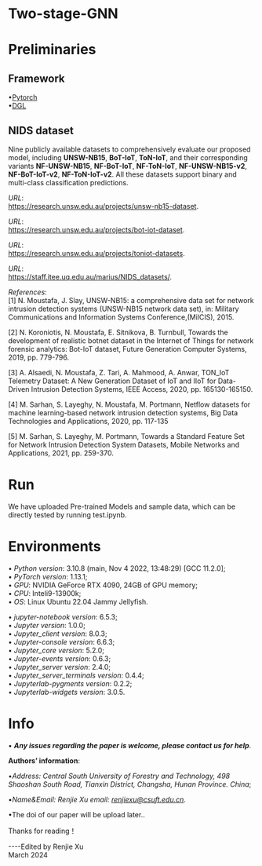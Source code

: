 # Two-stage-GNN


# Preliminaries

## Framework

•[Pytorch](https://pytorch.org/)<br />
•[DGL](https://www.dgl.ai/)

## NIDS dataset

Nine publicly available datasets to comprehensively evaluate our proposed model, including **UNSW-NB15**, **BoT-IoT**, **ToN-IoT**, and their corresponding variants **NF-UNSW-NB15**, **NF-BoT-IoT**, **NF-ToN-IoT**, **NF-UNSW-NB15-v2**, **NF-BoT-IoT-v2**, **NF-ToN-IoT-v2**.
All these datasets support binary and multi-class classification predictions.

*URL*:<br />
https://research.unsw.edu.au/projects/unsw-nb15-dataset.

*URL*:<br />
https://research.unsw.edu.au/projects/bot-iot-dataset.

*URL*:<br />
https://research.unsw.edu.au/projects/toniot-datasets.

*URL*:<br />
https://staff.itee.uq.edu.au/marius/NIDS_datasets/.

*References*:<br />
[1] N. Moustafa, J. Slay,
UNSW-NB15: a comprehensive data set for network intrusion detection systems (UNSW-NB15 network data set),
in: Military Communications and Information Systems Conference,(MilCIS),
2015.

[2] N. Koroniotis, N. Moustafa, E. Sitnikova, B. Turnbull,
Towards the development of realistic botnet dataset in the Internet of Things for network forensic analytics: Bot-IoT dataset,
Future Generation Computer Systems,
2019, pp. 779-796.

[3] A. Alsaedi, N. Moustafa, Z. Tari, A. Mahmood, A. Anwar,
TON\_IoT Telemetry Dataset: A New Generation Dataset of IoT and IIoT for Data-Driven Intrusion Detection Systems,
IEEE Access,
2020, pp. 165130-165150.

[4] M. Sarhan, S. Layeghy, N. Moustafa, M. Portmann,
Netflow datasets for machine learning-based network intrusion detection systems,
Big Data Technologies and Applications,
2020, pp. 117-135

[5] M. Sarhan, S. Layeghy, M. Portmann,
Towards a Standard Feature Set for Network Intrusion Detection System Datasets,
Mobile Networks and Applications,
2021, pp. 259-370.

# Run
We have uploaded Pre-trained Models and sample data, which can be directly tested by running test.ipynb.

# Environments

• *Python version*: 3.10.8 (main, Nov  4 2022, 13:48:29) [GCC 11.2.0];<br />
• *PyTorch version*: 1.13.1;<br />
• *GPU*: NVIDIA GeForce RTX 4090, 24GB of GPU memory;<br />
• *CPU*: Inteli9-13900k;<br />
• *OS*: Linux Ubuntu 22.04 Jammy Jellyfish.<br />

• *jupyter-notebook version*: 6.5.3;<br />
• *Jupyter version*: 1.0.0;<br />
• *Jupyter_client version*: 8.0.3;<br />
• *Jupyter-console version*: 6.6.3;<br />
• *Jupyter_core version*: 5.2.0;<br />
• *Jupyter-events version*: 0.6.3;<br />
• *Jupyter_server version*: 2.4.0;<br />
• *Jupyter_server_terminals version*: 0.4.4;<br />
• *Jupyterlab-pygments version*: 0.2.2;<br />
• *Jupyterlab-widgets version*: 3.0.5.<br /> 

# Info

• ***Any issues regarding the paper is welcome, please contact us for help***.<br />

**Authors’ information**:<br />

•*Address: Central South University of Forestry and Technology, 498 Shaoshan South Road, Tianxin District, Changsha, Hunan Province. China*;

•*Name&Email: Renjie Xu email: renjiexu@csuft.edu.cn*. <br />

•The doi of our paper will be upload later..

Thanks for reading！

----Edited by Renjie Xu<br />
March 2024
